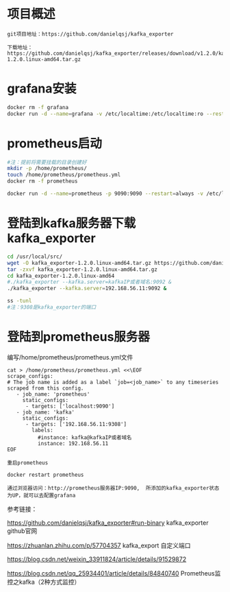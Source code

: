 # 项目概述
```
git项目地址：https://github.com/danielqsj/kafka_exporter

下载地址： https://github.com/danielqsj/kafka_exporter/releases/download/v1.2.0/kafka_exporter-1.2.0.linux-amd64.tar.gz

```

# grafana安装

```bash
docker rm -f grafana
docker run -d --name=grafana -v /etc/localtime:/etc/localtime:ro --restart=always -p 3000:3000 grafana/grafana
```

# prometheus启动

```bash
#注：提前将需要挂载的目录创建好
mkdir -p /home/prometheus/
touch /home/prometheus/prometheus.yml
docker rm -f prometheus

docker run -d --name=prometheus -p 9090:9090 --restart=always -v /etc/localtime:/etc/localtime:ro  -v /home/prometheus/prometheus.yml:/etc/prometheus/prometheus.yml  prom/prometheus
```

# 登陆到kafka服务器下载kafka_exporter

```bash
cd /usr/local/src/
wget -O kafka_exporter-1.2.0.linux-amd64.tar.gz https://github.com/danielqsj/kafka_exporter/releases/download/v1.2.0/kafka_exporter-1.2.0.linux-amd64.tar.gz
tar -zxvf kafka_exporter-1.2.0.linux-amd64.tar.gz
cd kafka_exporter-1.2.0.linux-amd64
#./kafka_exporter --kafka.server=kafkaIP或者域名:9092 &
./kafka_exporter --kafka.server=192.168.56.11:9092 &

ss -tunl
#注：9308是kafka_exporter的端口
```

# 登陆到prometheus服务器

编写/home/prometheus/prometheus.yml文件

```
cat > /home/prometheus/prometheus.yml <<\EOF
scrape_configs:
# The job name is added as a label `job=<job_name>` to any timeseries scraped from this config.
   - job_name: 'prometheus'
     static_configs:
      - targets: ['localhost:9090']
   - job_name: 'kafka'
     static_configs:
      - targets: ['192.168.56.11:9308']
        labels:
          #instance: kafka@kafkaIP或者域名
          instance: 192.168.56.11
EOF

重启prometheus

docker restart prometheus
```

`通过浏览器访问：http://prometheus服务器IP:9090,  所添加的kafka_exporter状态为UP，就可以去配置grafana`


参考链接：

https://github.com/danielqsj/kafka_exporter#run-binary   kafka_exporter github官网

https://zhuanlan.zhihu.com/p/57704357   kafka_export 自定义端口

https://blog.csdn.net/weixin_33911824/article/details/91529872

https://blog.csdn.net/qq_25934401/article/details/84840740   Prometheus监控之kafka（2种方式监控）


